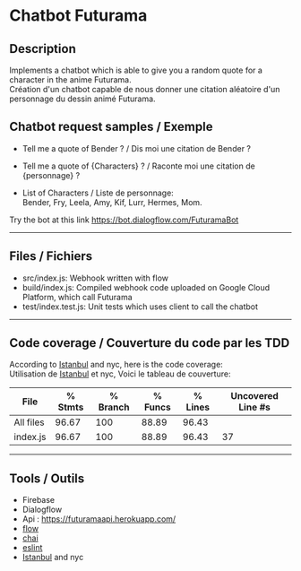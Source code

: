 # Chatbot Futurama

## Description  

Implements a chatbot which is able to give you a random quote for a character in the anime Futurama.  
Création d'un chatbot capable de nous donner une citation aléatoire d'un personnage du dessin animé Futurama.

## Chatbot request samples  / Exemple

* Tell me a quote of Bender ? / Dis moi une citation de Bender ?  
* Tell me a quote of {Characters} ? / Raconte moi une citation de {personnage} ?  

* List of Characters / Liste de personnage:  
Bender, Fry, Leela, Amy, Kif, Lurr, Hermes, Mom.  
<!-- Dr-Zoidberg,Zapp-Brannigan, the-reporter, Bob-Barker, Morgan-Proctor,  
Robot-Mob, Giant-Bender, Don-bot, Professor-Farnsworth.   -->

Try the bot at this link <https://bot.dialogflow.com/FuturamaBot>

----------------  

## Files / Fichiers  
* src/index.js: Webhook written with flow
* build/index.js: Compiled webhook code uploaded on Google Cloud Platform, which call Futurama
* test/index.test.js: Unit tests which uses client to call the chatbot

----------------  

## Code coverage / Couverture du code par les TDD    

According to [Istanbul](https://istanbul.js.org/) and nyc, here is the code coverage:  
Utilisation de [Istanbul](https://istanbul.js.org/) et nyc, Voici le tableau de couverture:  

File      | % Stmts | % Branch | % Funcs | % Lines | Uncovered Line #s 
----------|---------|----------|---------|---------|-------------------
All files |   96.67 |      100 |   88.89 |   96.43 |                   
 index.js |   96.67 |      100 |   88.89 |   96.43 | 37                

----------------  

## Tools  / Outils

* Firebase  
* Dialogflow
* Api : <https://futuramaapi.herokuapp.com/>  
* [flow](https://flow.org/)
* [chai](https://www.chaijs.com/)
* [eslint](https://eslint.org/)
* [Istanbul](https://istanbul.js.org/) and nyc
